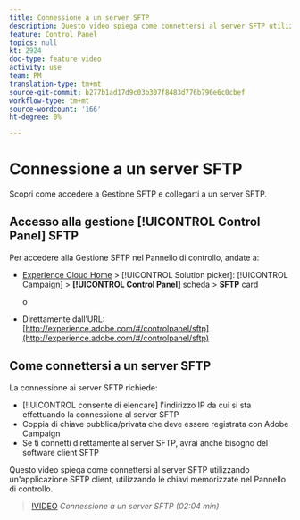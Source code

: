 ```yaml
---
title: Connessione a un server SFTP
description: Questo video spiega come connettersi al server SFTP utilizzando un'applicazione SFTP client, utilizzando le chiavi memorizzate nel Pannello di controllo.
feature: Control Panel
topics: null
kt: 2924
doc-type: feature video
activity: use
team: PM
translation-type: tm+mt
source-git-commit: b277b1ad17d9c03b307f8483d776b796e6c0cbef
workflow-type: tm+mt
source-wordcount: '166'
ht-degree: 0%

---
```



# Connessione a un server SFTP

Scopri come accedere a Gestione SFTP e collegarti a un server SFTP.

## Accesso alla gestione [!UICONTROL Control Panel] SFTP

Per accedere alla Gestione SFTP nel Pannello di controllo, andate a:

* [Experience Cloud Home](https://experience.adobe.com/#/home) > [!UICONTROL Solution picker]: [!UICONTROL Campaign] > **[!UICONTROL Control Panel]** scheda > **SFTP** card

   o
* Direttamente dall’URL: [http://experience.adobe.com/#/controlpanel/sftp](http://experience.adobe.com/#/controlpanel/sftp)

## Come connettersi a un server SFTP

La connessione ai server SFTP richiede:

* [!!UICONTROL consente di elencare] l&#39;indirizzo IP da cui si sta effettuando la connessione al server SFTP
* Coppia di chiave pubblica/privata che deve essere registrata con  Adobe Campaign
* Se ti connetti direttamente al server SFTP, avrai anche bisogno del software client SFTP

Questo video spiega come connettersi al server SFTP utilizzando un&#39;applicazione SFTP client, utilizzando le chiavi memorizzate nel Pannello di controllo.

>[!VIDEO](https://video.tv.adobe.com/v/27263?quality=12)
*Connessione a un server SFTP (02:04 min)*
